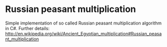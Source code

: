# Russian peasant multiplication
Simple implementation of so called Russian peasant multiplication algorithm in C#.
Further details: http://en.wikipedia.org/wiki/Ancient_Egyptian_multiplication#Russian_peasant_multiplication